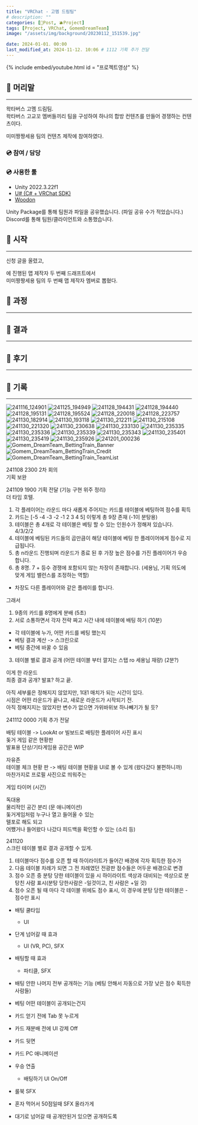 ```yaml
---
title: "VRChat - 고멤 드림팀"
# description: ""
categories: [📀Post, 🫐Project]
tags: [Project, VRChat, GomemDreamTeam]
image: "/assets/img/background/20230112_151539.jpg"

date: 2024-01-01. 00:00
last_modified_at: 2024-11-12. 10:06 # 1112 기획 추가 전달
---
```


{% include embed/youtube.html id = "프로젝트영상" %}

## 📀 머리말

---

왁타버스 고멤 드림팀.  
왁타버스 고교꼬 멤버들끼리 팀을 구성하여 하나의 합방 컨텐츠를 만들어 경쟁하는 컨텐츠이다.  

미미짱짱세용 팀의 컨텐츠 제작에 참여하였다.  

### 💿 참여 / 담당

### 💿 사용한 툴

- Unity 2022.3.22f1
- [U# (C# + VRChat SDK)](https://udonsharp.docs.vrchat.com/)
- [Woodon](https://github.com/wrchat/Woodon)

Unity Package를 통해 팀원과 파일을 공유했습니다. (파일 공유 수가 적었습니다.)  
Discord를 통해 팀원/클라이언트와 소통했습니다.  

## 📀 시작

---

신청 글을 올렸고,  

에 진행된 맵 제작자 두 번째 드래프트에서  
미미짱짱세용 팀의 두 번째 맵 제작자 멤버로 뽑혔다.  

## 📀 과정

---

## 📀 결과

---

## 📀 후기

---

## 📀 기록

---

![241116_124901](/assets/project/Gomem_DreamTeam/BettingTrain/241116_124901.png)
![241125_194949](/assets/project/Gomem_DreamTeam/BettingTrain/241125_194949.png)
![241128_194431](/assets/project/Gomem_DreamTeam/BettingTrain/241128_194431.png)
![241128_194440](/assets/project/Gomem_DreamTeam/BettingTrain/241128_194440.png)
![241128_195131](/assets/project/Gomem_DreamTeam/BettingTrain/241128_195131.png)
![241128_195524](/assets/project/Gomem_DreamTeam/BettingTrain/241128_195524.png)
![241128_220018](/assets/project/Gomem_DreamTeam/BettingTrain/241128_220018.png)
![241128_223757](/assets/project/Gomem_DreamTeam/BettingTrain/241128_223757.png)
![241130_182914](/assets/project/Gomem_DreamTeam/BettingTrain/241130_182914.png)
![241130_193118](/assets/project/Gomem_DreamTeam/BettingTrain/241130_193118.png)
![241130_212211](/assets/project/Gomem_DreamTeam/BettingTrain/241130_212211.png)
![241130_215108](/assets/project/Gomem_DreamTeam/BettingTrain/241130_215108.png)
![241130_221320](/assets/project/Gomem_DreamTeam/BettingTrain/241130_221320.png)
![241130_230638](/assets/project/Gomem_DreamTeam/BettingTrain/241130_230638.png)
![241130_233130](/assets/project/Gomem_DreamTeam/BettingTrain/241130_233130.png)
![241130_235335](/assets/project/Gomem_DreamTeam/BettingTrain/241130_235335.png)
![241130_235336](/assets/project/Gomem_DreamTeam/BettingTrain/241130_235336.png)
![241130_235339](/assets/project/Gomem_DreamTeam/BettingTrain/241130_235339.png)
![241130_235343](/assets/project/Gomem_DreamTeam/BettingTrain/241130_235343.png)
![241130_235401](/assets/project/Gomem_DreamTeam/BettingTrain/241130_235401.png)
![241130_235419](/assets/project/Gomem_DreamTeam/BettingTrain/241130_235419.png)
![241130_235926](/assets/project/Gomem_DreamTeam/BettingTrain/241130_235926.png)
![241201_000236](/assets/project/Gomem_DreamTeam/BettingTrain/241201_000236.png)
![Gomem_DreamTeam_BettingTrain_Banner](/assets/project/Gomem_DreamTeam/BettingTrain/Gomem_DreamTeam_BettingTrain_Banner.jpg)
![Gomem_DreamTeam_BettingTrain_Credit](/assets/project/Gomem_DreamTeam/BettingTrain/Gomem_DreamTeam_BettingTrain_Credit.jpg)
![Gomem_DreamTeam_BettingTrain_TeamList](/assets/project/Gomem_DreamTeam/BettingTrain/Gomem_DreamTeam_BettingTrain_TeamList.png)

241108 2300 2차 회의  
기획 보완  

241109 1900 기획 전달 (기능 구현 위주 정리)  
더 타임 호텔.  

1. 각 플레이어는 라운드 마다 새롭게 주어지는 카드를 테이블에 베팅하여 점수를 획득
2. 카드는 [-5 -4 -3 -2 -1 2 3 4 5] 이렇게 총 9장 존재 (-1이 분탕용)
3. 테이블은 총 4개로 각 테이블은 베팅 할 수 있는 인원수가 정해져 있습니다. 4/3/2/2
4. 테이블에 베팅된 카드들의 곱만큼이 해당 테이블에 베팅 한 플레이어에게 점수로 지급됩니다.
5. 총 n라운드 진행되며 라운드가 종료 된 후 가장 높은 점수를 가진 플레이어가 우승합니다.
6. 총 8명. 7 + 등수 경쟁에 포함되지 않는 차장이 존재합니다. (세용님, 기획 의도에 맞게 게임 밸런스를 조정하는 역할)
  - 차장도 다른 플레이어와 같은 플레이를 합니다.

그래서  

1. 9종의 카드를 8명에게 분배 (5초)
2. 서로 소통하면서 각자 전략 짜고 시간 내에 테이블에 배팅 하기 (10분)
  - 각 테이블에 누가, 어떤 카드를 베팅 했는지
  - 베팅 결과 계산 -> 스크린으로
  - 베팅 중간에 바꿀 수 있음
3. 테이블 별로 결과 공개 (어떤 테이블 부터 깔지는 스탭 ro 세용님 재량) (2분?)

이게 한 라운드  
최종 결과 공개? 발표? 하고 끝.  

아직 세부룰은 정해지지 않았지만, 1대1 매치가 되는 시간이 있다.  
시점은 어떤 라운드가 끝나고, 새로운 라운드가 시작되기 전.  
아직 정해지지는 않았지만 변수가 없으면 가위바위보 하나빼기가 될 듯?  

241112 0000 기획 추가 전달  

배팅 테이블 -> LookAt or 빌보드로 배팅한 플레이어 사진 표시  
돚거 게임 같은 현황판  
발표용 단상/기타게임용 공간은 WIP  

자유존  
테이블 체크 현황 판 -> 배팅 테이블 현황을 UI로 볼 수 있게 (왔다갔다 불편하니까)  
마찬가지로 프로필 사진으로 띄워주는  

게임 타이머 (시간)  

독대용  
물리적인 공간 분리 (문 애니메이션)  
돚거게임처럼 누구나 열고 들어올 수 있는  
텔포로 해도 되고  
어쨌거나 들어왔다 나갔다 피드백을 확인할 수 있는 (소리 등)  

241120  
스크린 테이블 별로 결과 공개할 수 있게.  

1. 테이블마다 점수를 오픈 할 때 하이라이트가 들어간 배경에 각자 획득한 점수가
2. 다음 테이블 차례가 되면 그 전 차례였던 전광판 점수들은 어두운 배경으로 변경
3. 점수 오픈 중 분탕 당한 테이블이 있을 시 하이라이트 색상과 대비되는 색상으로 분탕친 사람 표시(분탕 당한사람은 -일것이고, 친 사람은 +일 것)
4. 점수 오픈 될 때 마다 각 테이블 위에도 점수 표시, 이 경우에 분탕 당한 테이블은 -점수만 표시

- 배팅 쿨타임
  - UI

- 단계 넘어갈 때 효과
  - UI (VR, PC), SFX
- 배팅할 때 효과
  - 파티클, SFX
- 배팅 안한 나머지 전부 공개하는 기능 (베팅 안해서 자동으로 가장 낮은 점수 획득한 사람들)
- 베팅 어떤 테이블이 공개되는건지
- 카드 얻기 전에 Tab 못 누르게
- 카드 재분배 전에 UI 강제 Off
- 카드 뒷면
- 카드 PC 애니메이션
- 우승 연출
  - 배팅하기 UI On/Off
- 룰북 SFX
- 혼자 먹어서 50점일때 SFX 올라가게
- 대기로 넘어갈 때 공개안된거 있으면 공개하도록
